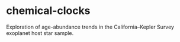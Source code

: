 # chemical-clocks
Exploration of age-abundance trends in the California–Kepler Survey exoplanet host star sample.
